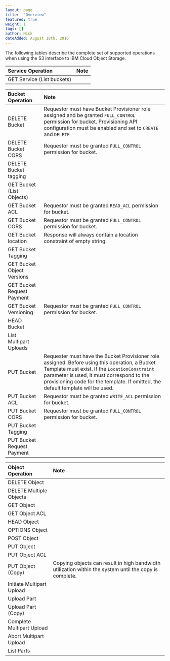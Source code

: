 ```yaml
---
layout: page
title:  "Overview"
featured: true
weight: 1
tags: []
author: Nick
dateAdded: August 18th, 2016
---
```


The following tables describe the complete set of supported operations when using the S3 interface to IBM Cloud Object Storage. 

| Service Operation | Note |
|:----|:---|
| GET Service (List buckets)| | 

| Bucket Operation | Note |
|:----|:---|
| DELETE Bucket | Requestor must have Bucket Provisioner role assigned and be granted ``FULL_CONTROL`` permission for bucket. Provisioning API configuration must be enabled and set to ``CREATE`` and ``DELETE`` |
| DELETE Bucket CORS | Requestor must be granted ``FULL_CONTROL`` permission for bucket. |
| DELETE Bucket tagging | |
| GET Bucket (List Objects) | |
| GET Bucket ACL |Requestor must be granted ``READ_ACL`` permission for bucket. |
| GET Bucket CORS |Requestor must be granted ``FULL_CONTROL`` permission for bucket. |
| GET Bucket location | Response will always contain a location constraint of empty string. |
| GET Bucket Tagging | |
| GET Bucket Object Versions |  |
| GET Bucket Request Payment |  |
| GET Bucket Versioning | Requestor must be granted ``FULL_CONTROL`` permission for bucket. |
| HEAD Bucket |  |
| List Multipart Uploads |  |
| PUT Bucket | Requester must have the Bucket Provisioner role assigned. Before using this operation, a Bucket Template must exist. If the  ``LocationConstraint`` parameter is used, it must correspond to the provisioning code for the template. If omitted, the default template will be used. |
| PUT Bucket ACL | Requestor must be granted ``WRITE_ACL`` permission for bucket. |
| PUT Bucket CORS | Requestor must be granted ``FULL_CONTROL`` permission for bucket. |
| PUT Bucket Tagging | |
| PUT Bucket Request Payment | |

| Object Operation | Note |
| :---------------| :------|
| DELETE Object |
| DELETE Multiple Objects  |
| GET Object |
| GET Object ACL |
| HEAD Object |
| OPTIONS Object |
| POST Object |
| PUT Object |
| PUT Object ACL |
| PUT Object (Copy) | Copying objects can result in high bandwidth utilization within the system until the copy is complete. |
| Initiate Multipart Upload |
| Upload Part |
| Upload Part (Copy) |
| Complete Multipart Upload |
| Abort Multipart Upload |
| List Parts |